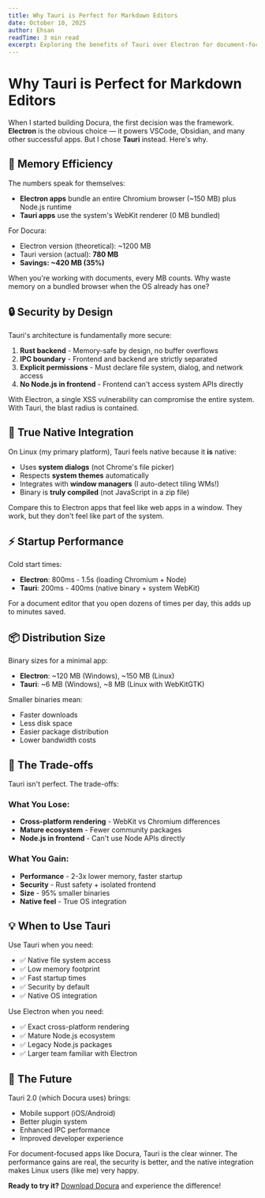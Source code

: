 ```yaml
---
title: Why Tauri is Perfect for Markdown Editors
date: October 10, 2025
author: Ehsan
readTime: 3 min read
excerpt: Exploring the benefits of Tauri over Electron for document-focused applications.
---
```


# Why Tauri is Perfect for Markdown Editors

When I started building Docura, the first decision was the framework. **Electron** is the obvious choice — it powers VSCode, Obsidian, and many other successful apps. But I chose **Tauri** instead. Here's why.

## 🚀 Memory Efficiency

The numbers speak for themselves:

- **Electron apps** bundle an entire Chromium browser (~150 MB) plus Node.js runtime
- **Tauri apps** use the system's WebKit renderer (0 MB bundled)

For Docura:
- Electron version (theoretical): ~1200 MB
- Tauri version (actual): **780 MB**
- **Savings: ~420 MB (35%)**

When you're working with documents, every MB counts. Why waste memory on a bundled browser when the OS already has one?

## 🔒 Security by Design

Tauri's architecture is fundamentally more secure:

1. **Rust backend** - Memory-safe by design, no buffer overflows
2. **IPC boundary** - Frontend and backend are strictly separated
3. **Explicit permissions** - Must declare file system, dialog, and network access
4. **No Node.js in frontend** - Frontend can't access system APIs directly

With Electron, a single XSS vulnerability can compromise the entire system. With Tauri, the blast radius is contained.

## 🐧 True Native Integration

On Linux (my primary platform), Tauri feels native because it **is** native:

- Uses **system dialogs** (not Chrome's file picker)
- Respects **system themes** automatically
- Integrates with **window managers** (I auto-detect tiling WMs!)
- Binary is **truly compiled** (not JavaScript in a zip file)

Compare this to Electron apps that feel like web apps in a window. They work, but they don't feel like part of the system.

## ⚡ Startup Performance

Cold start times:

- **Electron**: 800ms - 1.5s (loading Chromium + Node)
- **Tauri**: 200ms - 400ms (native binary + system WebKit)

For a document editor that you open dozens of times per day, this adds up to minutes saved.

## 📦 Distribution Size

Binary sizes for a minimal app:

- **Electron**: ~120 MB (Windows), ~150 MB (Linux)
- **Tauri**: ~6 MB (Windows), ~8 MB (Linux with WebKitGTK)

Smaller binaries mean:
- Faster downloads
- Less disk space
- Easier package distribution
- Lower bandwidth costs

## 🎯 The Trade-offs

Tauri isn't perfect. The trade-offs:

### What You Lose:
- **Cross-platform rendering** - WebKit vs Chromium differences
- **Mature ecosystem** - Fewer community packages
- **Node.js in frontend** - Can't use Node APIs directly

### What You Gain:
- **Performance** - 2-3x lower memory, faster startup
- **Security** - Rust safety + isolated frontend
- **Size** - 95% smaller binaries
- **Native feel** - True OS integration

## 💡 When to Use Tauri

Use Tauri when you need:
- ✅ Native file system access
- ✅ Low memory footprint
- ✅ Fast startup times
- ✅ Security by default
- ✅ Native OS integration

Use Electron when you need:
- ✅ Exact cross-platform rendering
- ✅ Mature Node.js ecosystem
- ✅ Legacy Node.js packages
- ✅ Larger team familiar with Electron

## 🔮 The Future

Tauri 2.0 (which Docura uses) brings:
- Mobile support (iOS/Android)
- Better plugin system
- Enhanced IPC performance
- Improved developer experience

For document-focused apps like Docura, Tauri is the clear winner. The performance gains are real, the security is better, and the native integration makes Linux users (like me) very happy.

**Ready to try it?** [Download Docura](https://github.com/WOF-Softwares/Docura) and experience the difference!

